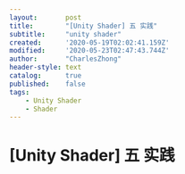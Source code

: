 ```yaml
---
layout:       post
title:        "[Unity Shader] 五 实践"
subtitle:     "unity shader"
created:      '2020-05-19T02:02:41.159Z'
modified:     '2020-05-23T02:47:43.744Z'
author:       "CharlesZhong"
header-style: text
catalog:      true
published:    false
tags:
    - Unity Shader
    - Shader
---
```


# [Unity Shader] 五 实践
